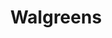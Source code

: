 ---
title: "Walgreens"
url: /baton-rouge/walgreens-south-sherwood-forest-boulevard/
shop: chemist
---